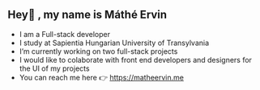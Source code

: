  ## Hey👋 , my name is Máthé Ervin
 - I am a Full-stack developer
 - I study at Sapientia Hungarian University of Transylvania
 - I’m currently working on two full-stack projects
 - I would like to colaborate with front end developers and designers for the UI of my projects
 - You can reach me here 👉 https://matheervin.me                

<!--
**ervinmathe/ervinmathe** is a ✨ _special_ ✨ repository because its `README.md` (this file) appears on your GitHub profile.

Here are some ideas to get you started:

- 🔭 I’m currently working on ...
- 🌱 I’m currently learning ...
- 👯 I’m looking to collaborate on ...
- 🤔 I’m looking for help with ...
- 💬 Ask me about ...
- 📫 How to reach me: ...
- 😄 Pronouns: ...
- ⚡ Fun fact: ...
-->
